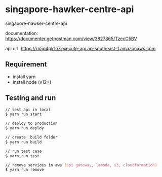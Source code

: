# singapore-hawker-centre-api

singapore-hawker-centre-api

documentation: <https://documenter.getpostman.com/view/3827865/TzecC5BV>

api url: <https://rn5p4pk1q7.execute-api.ap-southeast-1.amazonaws.com>

## Requirement

- install yarn
- install node (v12+)

## Testing and run

```zsh
// test api in local
$ yarn run start

// deploy to production
$ yarn run deploy

// create .build folder
$ yarn run build

// run test case
$ yarn run test

// remove services in aws (api gateway, lambda, s3, cloudformation)
$ yarn run remove
```
